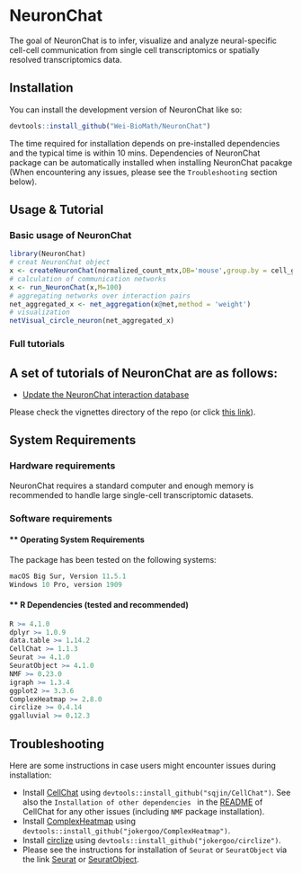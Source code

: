 
# NeuronChat

<!-- badges: start -->
<!-- badges: end -->

The goal of NeuronChat is to infer, visualize and analyze neural-specific cell-cell communication from single cell transcriptomics or spatially resolved transcriptomics data. 

## Installation

You can install the development version of NeuronChat like so:

``` r
devtools::install_github("Wei-BioMath/NeuronChat")
```
The time required for installation depends on pre-installed dependencies and the typical time is within 10 mins. Dependencies of NeuronChat package can be automatically installed when installing NeuronChat pacakge (When encountering any issues, please see the `Troubleshooting` section below).

## Usage & Tutorial 
### Basic usage of NeuronChat
``` r
library(NeuronChat)
# creat NeuronChat object 
x <- createNeuronChat(normalized_count_mtx,DB='mouse',group.by = cell_group_vector) # use DB='human' for human data
# calculation of communication networks  
x <- run_NeuronChat(x,M=100)
# aggregating networks over interaction pairs
net_aggregated_x <- net_aggregation(x@net,method = 'weight')
# visualization
netVisual_circle_neuron(net_aggregated_x)
```
### Full tutorials
A set of tutorials of NeuronChat are as follows:
- 
- [Update the NeuronChat interaction database]()

Please check the vignettes directory of the repo (or click [this link](https://htmlpreview.github.io/?https://github.com/Wei-BioMath/NeuronChat/blob/main/vignettes/NeuronChat-Tutorial.html
)). 

## System Requirements

### Hardware requirements

NeuronChat requires a  standard computer and enough memory is recommended to handle large single-cell transcriptomic datasets. 

### Software requirements

####  ** Operating System Requirements

The package has been tested on the following systems: 

``` r
macOS Big Sur, Version 11.5.1  
Windows 10 Pro, version 1909  
```

#### ** R Dependencies (tested and recommended)

``` r
R >= 4.1.0  
dplyr >= 1.0.9
data.table >= 1.14.2  
CellChat >= 1.1.3  
Seurat >= 4.1.0  
SeuratObject >= 4.1.0  
NMF >= 0.23.0  
igraph >= 1.3.4  
ggplot2 >= 3.3.6  
ComplexHeatmap >= 2.8.0  
circlize >= 0.4.14      
ggalluvial >= 0.12.3  
```

##  Troubleshooting 
Here are some instructions in case users might encounter issues during installation: 

- Install [CellChat](https://github.com/sqjin/CellChat) using `devtools::install_github("sqjin/CellChat")`. See also the `Installation of other dependencies
` in the [README](https://github.com/sqjin/CellChat) of CellChat for any other issues (including `NMF` package installation). 
- Install [ComplexHeatmap](https://github.com/jokergoo/ComplexHeatmap) using `devtools::install_github("jokergoo/ComplexHeatmap")`. 
- Install [circlize](https://github.com/jokergoo/circlize) using `devtools::install_github("jokergoo/circlize")`. 
- Please see the instructions for installation of `Seurat` or `SeuratObject` via the link [Seurat](https://satijalab.org/seurat/articles/install.html) or [SeuratObject](https://github.com/mojaveazure/seurat-object). 
 
